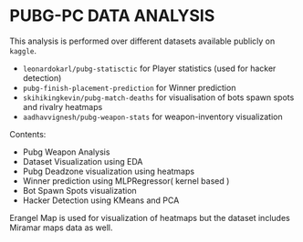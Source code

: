 # PUBG-PC DATA ANALYSIS

This analysis is performed over different datasets available publicly on `kaggle`.<br/>

- `leonardokarl/pubg-statisctic` for Player statistics (used for hacker detection)
- `pubg-finish-placement-prediction` for Winner prediction
- `skihikingkevin/pubg-match-deaths` for visualisation of bots spawn spots and rivalry heatmaps
- `aadhavvignesh/pubg-weapon-stats` for weapon-inventory visualization

Contents:

- Pubg Weapon Analysis
- Dataset Visualization using EDA
- Pubg Deadzone visualization using heatmaps
- Winner prediction using MLPRegressor( kernel based )
- Bot Spawn Spots visualization
- Hacker Detection using KMeans and PCA

Erangel Map is used for visualization of heatmaps but the dataset includes Miramar maps data as well.
